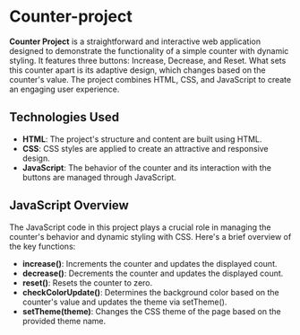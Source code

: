 # Counter-project
**Counter Project** is a straightforward and interactive web application designed to demonstrate the functionality of a simple counter with dynamic styling. It features three buttons: Increase, Decrease, and Reset. What sets this counter apart is its adaptive design, which changes based on the counter's value. The project combines HTML, CSS, and JavaScript to create an engaging user experience.

## Technologies Used
* **HTML**: The project's structure and content are built using HTML.
* **CSS**: CSS styles are applied to create an attractive and responsive design.
* **JavaScript**: The behavior of the counter and its interaction with the buttons are managed through JavaScript.

## JavaScript Overview
The JavaScript code in this project plays a crucial role in managing the counter's behavior and dynamic styling with CSS. Here's a brief overview of the key functions:

* **increase()**: Increments the counter and updates the displayed count.
* **decrease()**: Decrements the counter and updates the displayed count.
* **reset()**: Resets the counter to zero.
* **checkColorUpdate()**: Determines the background color based on the counter's value and updates the theme via setTheme().
* **setTheme(theme)**: Changes the CSS theme of the page based on the provided theme name.
